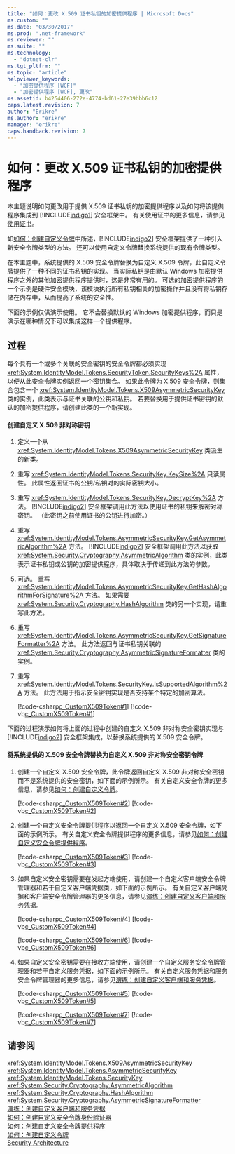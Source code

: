 ```yaml
---
title: "如何：更改 X.509 证书私钥的加密提供程序 | Microsoft Docs"
ms.custom: ""
ms.date: "03/30/2017"
ms.prod: ".net-framework"
ms.reviewer: ""
ms.suite: ""
ms.technology: 
  - "dotnet-clr"
ms.tgt_pltfrm: ""
ms.topic: "article"
helpviewer_keywords: 
  - "加密提供程序 [WCF]"
  - "加密提供程序 [WCF], 更改"
ms.assetid: b4254406-272e-4774-bd61-27e39bbb6c12
caps.latest.revision: 7
author: "Erikre"
ms.author: "erikre"
manager: "erikre"
caps.handback.revision: 7
---
```

# 如何：更改 X.509 证书私钥的加密提供程序
本主题说明如何更改用于提供 X.509 证书私钥的加密提供程序以及如何将该提供程序集成到 [!INCLUDE[indigo1](../../../../includes/indigo1-md.md)] 安全框架中。  有关使用证书的更多信息，请参见[使用证书](../../../../docs/framework/wcf/feature-details/working-with-certificates.md)。  
  
 如[如何：创建自定义令牌](../../../../docs/framework/wcf/extending/how-to-create-a-custom-token.md)中所述，[!INCLUDE[indigo2](../../../../includes/indigo2-md.md)] 安全框架提供了一种引入新安全令牌类型的方法。  还可以使用自定义令牌替换系统提供的现有令牌类型。  
  
 在本主题中，系统提供的 X.509 安全令牌替换为自定义 X.509 令牌，此自定义令牌提供了一种不同的证书私钥的实现。  当实际私钥是由默认 Windows 加密提供程序之外的其他加密提供程序提供时，这是非常有用的。  可选的加密提供程序的一个示例是硬件安全模块，该模块执行所有私钥相关的加密操作并且没有将私钥存储在内存中，从而提高了系统的安全性。  
  
 下面的示例仅供演示使用。  它不会替换默认的 Windows 加密提供程序，而只是演示在哪种情况下可以集成这样一个提供程序。  
  
## 过程  
 每个具有一个或多个关联的安全密钥的安全令牌都必须实现 <xref:System.IdentityModel.Tokens.SecurityToken.SecurityKeys%2A> 属性，以便从此安全令牌实例返回一个密钥集合。  如果此令牌为 X.509 安全令牌，则集合包含一个 <xref:System.IdentityModel.Tokens.X509AsymmetricSecurityKey> 类的实例，此类表示与证书关联的公钥和私钥。  若要替换用于提供证书密钥的默认的加密提供程序，请创建此类的一个新实现。  
  
#### 创建自定义 X.509 非对称密钥  
  
1.  定义一个从 <xref:System.IdentityModel.Tokens.X509AsymmetricSecurityKey> 类派生的新类。  
  
2.  重写 <xref:System.IdentityModel.Tokens.SecurityKey.KeySize%2A> 只读属性。  此属性返回证书的公钥\/私钥对的实际密钥大小。  
  
3.  重写 <xref:System.IdentityModel.Tokens.SecurityKey.DecryptKey%2A> 方法。  [!INCLUDE[indigo2](../../../../includes/indigo2-md.md)] 安全框架调用此方法以使用证书的私钥来解密对称密钥。  （此密钥之前使用证书的公钥进行加密。）  
  
4.  重写 <xref:System.IdentityModel.Tokens.AsymmetricSecurityKey.GetAsymmetricAlgorithm%2A> 方法。  [!INCLUDE[indigo2](../../../../includes/indigo2-md.md)] 安全框架调用此方法以获取 <xref:System.Security.Cryptography.AsymmetricAlgorithm> 类的实例，此类表示证书私钥或公钥的加密提供程序，具体取决于传递到此方法的参数。  
  
5.  可选。  重写 <xref:System.IdentityModel.Tokens.AsymmetricSecurityKey.GetHashAlgorithmForSignature%2A> 方法。  如果需要 <xref:System.Security.Cryptography.HashAlgorithm> 类的另一个实现，请重写此方法。  
  
6.  重写 <xref:System.IdentityModel.Tokens.AsymmetricSecurityKey.GetSignatureFormatter%2A> 方法。  此方法返回与证书私钥关联的 <xref:System.Security.Cryptography.AsymmetricSignatureFormatter> 类的实例。  
  
7.  重写 <xref:System.IdentityModel.Tokens.SecurityKey.IsSupportedAlgorithm%2A> 方法。  此方法用于指示安全密钥实现是否支持某个特定的加密算法。  
  
     [!code-csharp[c_CustomX509Token#1](../../../../samples/snippets/csharp/VS_Snippets_CFX/c_customx509token/cs/source.cs#1)]
     [!code-vb[c_CustomX509Token#1](../../../../samples/snippets/visualbasic/VS_Snippets_CFX/c_customx509token/vb/source.vb#1)]  
  
 下面的过程演示如何将上面的过程中创建的自定义 X.509 非对称安全密钥实现与 [!INCLUDE[indigo2](../../../../includes/indigo2-md.md)] 安全框架集成，以替换系统提供的 X.509 安全令牌。  
  
#### 将系统提供的 X.509 安全令牌替换为自定义 X.509 非对称安全密钥令牌  
  
1.  创建一个自定义 X.509 安全令牌，此令牌返回自定义 X.509 非对称安全密钥而不是系统提供的安全密钥，如下面的示例所示。  有关自定义安全令牌的更多信息，请参见[如何：创建自定义令牌](../../../../docs/framework/wcf/extending/how-to-create-a-custom-token.md)。  
  
     [!code-csharp[c_CustomX509Token#2](../../../../samples/snippets/csharp/VS_Snippets_CFX/c_customx509token/cs/source.cs#2)]
     [!code-vb[c_CustomX509Token#2](../../../../samples/snippets/visualbasic/VS_Snippets_CFX/c_customx509token/vb/source.vb#2)]  
  
2.  创建一个自定义安全令牌提供程序以返回一个自定义 X.509 安全令牌，如下面的示例所示。  有关自定义安全令牌提供程序的更多信息，请参见[如何：创建自定义安全令牌提供程序](../../../../docs/framework/wcf/extending/how-to-create-a-custom-security-token-provider.md)。  
  
     [!code-csharp[c_CustomX509Token#3](../../../../samples/snippets/csharp/VS_Snippets_CFX/c_customx509token/cs/source.cs#3)]
     [!code-vb[c_CustomX509Token#3](../../../../samples/snippets/visualbasic/VS_Snippets_CFX/c_customx509token/vb/source.vb#3)]  
  
3.  如果自定义安全密钥需要在发起方端使用，请创建一个自定义客户端安全令牌管理器和若干自定义客户端凭据类，如下面的示例所示。  有关自定义客户端凭据和客户端安全令牌管理器的更多信息，请参见[演练：创建自定义客户端和服务凭据](../../../../docs/framework/wcf/extending/walkthrough-creating-custom-client-and-service-credentials.md)。  
  
     [!code-csharp[c_CustomX509Token#4](../../../../samples/snippets/csharp/VS_Snippets_CFX/c_customx509token/cs/source.cs#4)]
     [!code-vb[c_CustomX509Token#4](../../../../samples/snippets/visualbasic/VS_Snippets_CFX/c_customx509token/vb/source.vb#4)]  
  
     [!code-csharp[c_CustomX509Token#6](../../../../samples/snippets/csharp/VS_Snippets_CFX/c_customx509token/cs/source.cs#6)]
     [!code-vb[c_CustomX509Token#6](../../../../samples/snippets/visualbasic/VS_Snippets_CFX/c_customx509token/vb/source.vb#6)]  
  
4.  如果自定义安全密钥需要在接收方端使用，请创建一个自定义服务安全令牌管理器和若干自定义服务凭据，如下面的示例所示。  有关自定义服务凭据和服务安全令牌管理器的更多信息，请参见[演练：创建自定义客户端和服务凭据](../../../../docs/framework/wcf/extending/walkthrough-creating-custom-client-and-service-credentials.md)。  
  
     [!code-csharp[c_CustomX509Token#5](../../../../samples/snippets/csharp/VS_Snippets_CFX/c_customx509token/cs/source.cs#5)]
     [!code-vb[c_CustomX509Token#5](../../../../samples/snippets/visualbasic/VS_Snippets_CFX/c_customx509token/vb/source.vb#5)]  
  
     [!code-csharp[c_CustomX509Token#7](../../../../samples/snippets/csharp/VS_Snippets_CFX/c_customx509token/cs/source.cs#7)]
     [!code-vb[c_CustomX509Token#7](../../../../samples/snippets/visualbasic/VS_Snippets_CFX/c_customx509token/vb/source.vb#7)]  
  
## 请参阅  
 <xref:System.IdentityModel.Tokens.X509AsymmetricSecurityKey>   
 <xref:System.IdentityModel.Tokens.AsymmetricSecurityKey>   
 <xref:System.IdentityModel.Tokens.SecurityKey>   
 <xref:System.Security.Cryptography.AsymmetricAlgorithm>   
 <xref:System.Security.Cryptography.HashAlgorithm>   
 <xref:System.Security.Cryptography.AsymmetricSignatureFormatter>   
 [演练：创建自定义客户端和服务凭据](../../../../docs/framework/wcf/extending/walkthrough-creating-custom-client-and-service-credentials.md)   
 [如何：创建自定义安全令牌身份验证器](../../../../docs/framework/wcf/extending/how-to-create-a-custom-security-token-authenticator.md)   
 [如何：创建自定义安全令牌提供程序](../../../../docs/framework/wcf/extending/how-to-create-a-custom-security-token-provider.md)   
 [如何：创建自定义令牌](../../../../docs/framework/wcf/extending/how-to-create-a-custom-token.md)   
 [Security Architecture](http://msdn.microsoft.com/zh-cn/16593476-d36a-408d-808c-ae6fd483e28f)